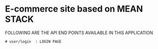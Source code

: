
# E-commerce site based on MEAN STACK
FOLLOWING ARE THE API END POINTS AVAILABLE IN THIS APPLICATION

```
# user/login  : LOGIN PAGE
